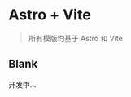 # Astro + Vite

> 所有模版均基于 Astro 和 Vite


## Blank

<LogoBadge name="astro" /> <LogoBadge name="vite" /> <LogoBadge name="ts" />

开发中...
